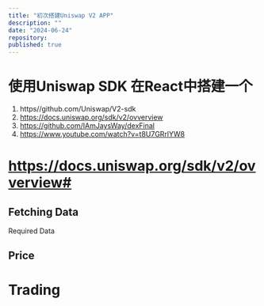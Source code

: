 ```yaml
---
title: "初次搭建Uniswap V2 APP"
description: ""
date: "2024-06-24"
repository: 
published: true
---
```

# 使用Uniswap SDK 在React中搭建一个

1. https//github.com/Uniswap/V2-sdk
2. https://docs.uniswap.org/sdk/v2/ovverview
3. https://github.com/IAmJaysWay/dexFinal
4. https://www.youtube.com/watch?v=t8U7GRrlYW8


# https://docs.uniswap.org/sdk/v2/ovverview# 

## Fetching Data
Required Data

## Price

# Trading
